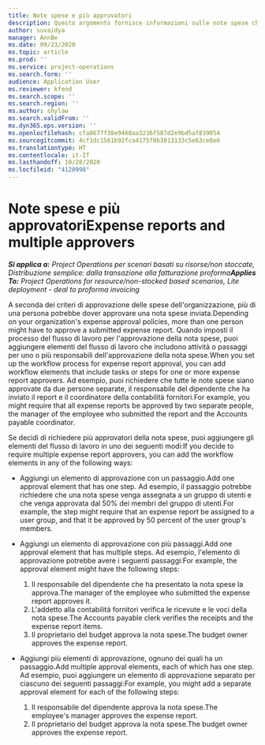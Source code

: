 ```yaml
---
title: Note spese e più approvatori
description: Questo argomento fornisce informazioni sulle note spese che richiedono l'approvazione di più persone.
author: suvaidya
manager: AnnBe
ms.date: 09/23/2020
ms.topic: article
ms.prod: ''
ms.service: project-operations
ms.search.form: ''
audience: Application User
ms.reviewer: kfend
ms.search.scope: ''
ms.search.region: ''
ms.author: shylaw
ms.search.validFrom: ''
ms.dyn365.ops.version: ''
ms.openlocfilehash: cfa8677f38e9468aa3236f587d2e9bd5af839054
ms.sourcegitcommit: 4cf1dc1561b92fca4175f0b3813133c5e63ce8e6
ms.translationtype: HT
ms.contentlocale: it-IT
ms.lasthandoff: 10/28/2020
ms.locfileid: "4120998"
---
```

# <a name="expense-reports-and-multiple-approvers"></a><span data-ttu-id="e8c33-103">Note spese e più approvatori</span><span class="sxs-lookup"><span data-stu-id="e8c33-103">Expense reports and multiple approvers</span></span>

<span data-ttu-id="e8c33-104">_**Si applica a:** Project Operations per scenari basati su risorse/non stoccate, Distribuzione semplice: dalla transazione alla fatturazione proforma_</span><span class="sxs-lookup"><span data-stu-id="e8c33-104">_**Applies To:** Project Operations for resource/non-stocked based scenarios, Lite deployment - deal to proforma invoicing_</span></span>

<span data-ttu-id="e8c33-105">A seconda dei criteri di approvazione delle spese dell'organizzazione, più di una persona potrebbe dover approvare una nota spese inviata.</span><span class="sxs-lookup"><span data-stu-id="e8c33-105">Depending on your organization's expense approval policies, more than one person might have to approve a submitted expense report.</span></span> <span data-ttu-id="e8c33-106">Quando imposti il processo del flusso di lavoro per l'approvazione della nota spese, puoi aggiungere elementi del flusso di lavoro che includono attività o passaggi per uno o più responsabili dell'approvazione della nota spese.</span><span class="sxs-lookup"><span data-stu-id="e8c33-106">When you set up the workflow process for expense report approval, you can add workflow elements that include tasks or steps for one or more expense report approvers.</span></span> <span data-ttu-id="e8c33-107">Ad esempio, puoi richiedere che tutte le note spese siano approvate da due persone separate, il responsabile del dipendente che ha inviato il report e il coordinatore della contabilità fornitori.</span><span class="sxs-lookup"><span data-stu-id="e8c33-107">For example, you might require that all expense reports be approved by two separate people, the manager of the employee who submitted the report and the Accounts payable coordinator.</span></span>

<span data-ttu-id="e8c33-108">Se decidi di richiedere più approvatori della nota spese, puoi aggiungere gli elementi del flusso di lavoro in uno dei seguenti modi:</span><span class="sxs-lookup"><span data-stu-id="e8c33-108">If you decide to require multiple expense report approvers, you can add the workflow elements in any of the following ways:</span></span>

- <span data-ttu-id="e8c33-109">Aggiungi un elemento di approvazione con un passaggio.</span><span class="sxs-lookup"><span data-stu-id="e8c33-109">Add one approval element that has one step.</span></span> <span data-ttu-id="e8c33-110">Ad esempio, il passaggio potrebbe richiedere che una nota spese venga assegnata a un gruppo di utenti e che venga approvata dal 50% dei membri del gruppo di utenti.</span><span class="sxs-lookup"><span data-stu-id="e8c33-110">For example, the step might require that an expense report be assigned to a user group, and that it be approved by 50 percent of the user group's members.</span></span>
- <span data-ttu-id="e8c33-111">Aggiungi un elemento di approvazione con più passaggi.</span><span class="sxs-lookup"><span data-stu-id="e8c33-111">Add one approval element that has multiple steps.</span></span> <span data-ttu-id="e8c33-112">Ad esempio, l'elemento di approvazione potrebbe avere i seguenti passaggi:</span><span class="sxs-lookup"><span data-stu-id="e8c33-112">For example, the approval element might have the following steps:</span></span>

    1. <span data-ttu-id="e8c33-113">Il responsabile del dipendente che ha presentato la nota spese la approva.</span><span class="sxs-lookup"><span data-stu-id="e8c33-113">The manager of the employee who submitted the expense report approves it.</span></span>
    2. <span data-ttu-id="e8c33-114">L'addetto alla contabilità fornitori verifica le ricevute e le voci della nota spese.</span><span class="sxs-lookup"><span data-stu-id="e8c33-114">The Accounts payable clerk verifies the receipts and the expense report items.</span></span>
    3. <span data-ttu-id="e8c33-115">Il proprietario del budget approva la nota spese.</span><span class="sxs-lookup"><span data-stu-id="e8c33-115">The budget owner approves the expense report.</span></span>

- <span data-ttu-id="e8c33-116">Aggiungi più elementi di approvazione, ognuno dei quali ha un passaggio.</span><span class="sxs-lookup"><span data-stu-id="e8c33-116">Add multiple approval elements, each of which has one step.</span></span> <span data-ttu-id="e8c33-117">Ad esempio, puoi aggiungere un elemento di approvazione separato per ciascuno dei seguenti passaggi:</span><span class="sxs-lookup"><span data-stu-id="e8c33-117">For example, you might add a separate approval element for each of the following steps:</span></span>

    1. <span data-ttu-id="e8c33-118">Il responsabile del dipendente approva la nota spese.</span><span class="sxs-lookup"><span data-stu-id="e8c33-118">The employee's manager approves the expense report.</span></span>
    2. <span data-ttu-id="e8c33-119">Il proprietario del budget approva la nota spese.</span><span class="sxs-lookup"><span data-stu-id="e8c33-119">The budget owner approves the expense report.</span></span>
